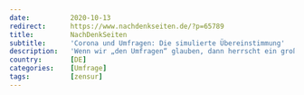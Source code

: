 ```yaml
---
date:          2020-10-13
redirect:      https://www.nachdenkseiten.de/?p=65789
title:         NachDenkSeiten
subtitle:      'Corona und Umfragen: Die simulierte Übereinstimmung'
description:   'Wenn wir „den Umfragen“ glauben, dann herrscht ein großer Konsens: „Mehrheit der Deutschen mit Corona-Maßnahmen einverstanden“ heißt es, oder: „Mehrheit befürchtet zweite Corona-Welle“. Jetzt bescheinigt eine Umfrage auch den Medien: „Mehr Menschen halten Medien in Deutschland für glaubwürdig“. Aber: Wie weit ist diesen Umfragen zu glauben? Darf die Demoskopie die Demokratie ersetzen? Profitie ...'
country:       [DE]
categories:    [Umfrage]
tags:          [zensur]
---
```

